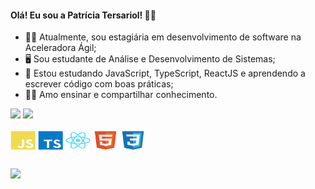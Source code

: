 #### Olá! Eu sou a Patrícia Tersariol! 👩‍💻
<!--
**patriciatersariol/patriciatersariol** is a ✨ _special_ ✨ repository because its `README.md` (this file) appears on your GitHub profile.

Here are some ideas to get you started:


- 👯 I’m looking to collaborate on ...
- 🤔 I’m looking for help with ...
- 💬 Ask me about ...
- 📫 How to reach me: ...
- 😄 Pronouns: ...
- ⚡ Fun fact: ...
-->

- 👩‍💻 Atualmente, sou estagiária em desenvolvimento de software na Aceleradora Ágil;
- 🖥️ Sou estudante de Análise e Desenvolvimento de Sistemas;
- 🌱 Estou estudando JavaScript, TypeScript, ReactJS e aprendendo a escrever código com boas práticas;
- 👩‍🏫 Amo ensinar e compartilhar conhecimento.

<div align="left">
  <img height="180em" src="https://github-readme-stats.vercel.app/api?username=patriciatersariol&show_icons=true&theme=dracula&include_all_commits=true&count_private=true"/>
  <img height="180em" src="https://github-readme-stats.vercel.app/api/top-langs/?username=patriciatersariol&layout=compact&langs_count=7&theme=dracula"/>
</div>
<div style="display: inline_block"><br>
  <img align="center" alt="patricia-Js" height="30" width="40" src="https://raw.githubusercontent.com/devicons/devicon/master/icons/javascript/javascript-plain.svg">
  <img align="center" alt="patricia-Ts" height="30" width="40" src="https://raw.githubusercontent.com/devicons/devicon/master/icons/typescript/typescript-plain.svg">
  <img align="center" alt="patricia-React" height="30" width="40" src="https://raw.githubusercontent.com/devicons/devicon/master/icons/react/react-original.svg">
  <img align="center" alt="patricia-HTML" height="30" width="40" src="https://raw.githubusercontent.com/devicons/devicon/master/icons/html5/html5-original.svg">
  <img align="center" alt="patricia-CSS" height="30" width="40" src="https://raw.githubusercontent.com/devicons/devicon/master/icons/css3/css3-original.svg">
</div>
  
  ##
 
<div> 
  <a href="https://www.linkedin.com/in/patriciatersariol" target="_blank"><img src="https://img.shields.io/badge/-LinkedIn-%230077B5?style=for-the-badge&logo=linkedin&logoColor=white" target="_blank"></a> 
 
</div>

